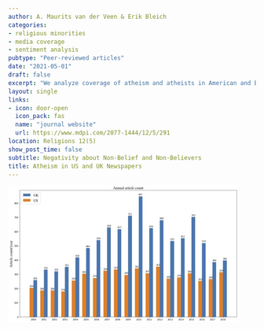 ```yaml
---
author: A. Maurits van der Veen & Erik Bleich
categories:
- religious minorities
- media coverage
- sentiment analysis
pubtype: "Peer-reviewed articles"
date: "2021-05-01"
draft: false
excerpt: "We analyze coverage of atheism and atheists in American and British newspapers using computational text analysis techniques, including sentiment analysis and topic modeling. In particular, we show that greater negativity is associated with atheism as a concept than with atheists as individuals. Our findings add a new dimension to scholarship on differences between individual-targeted and group-targeted tolerance in public attitudes, establishing for the first time that media coverage mirrors such differences."
layout: single
links:
- icon: door-open
  icon_pack: fas
  name: "journal website"
  url: https://www.mdpi.com/2077-1444/12/5/291
location: Religions 12(5)
show_post_time: false
subtitle: Negativity about Non-Belief and Non-Believers
title: Atheism in US and UK Newspapers
---
```


![](figure.jpg)
